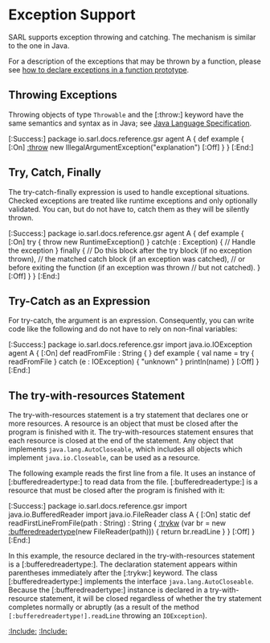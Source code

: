 # Exception Support

SARL supports exception throwing and catching. The mechanism is similar to the one in Java.

For a description of the exceptions that may be thrown by a function,
please see [how to declare exceptions in a function prototype](./FuncDecls.md#declare-exceptions-in-the-function-prototype).


## Throwing Exceptions

Throwing objects of type `Throwable` and the [:throw:] keyword have the same semantics and syntax as in Java; see
[Java Language Specification](http://docs.oracle.com/javase/specs/jls/se7/html/jls-14.html#jls-14.18). 

[:Success:]
	package io.sarl.docs.reference.gsr
	agent A {
		def example {
			[:On]
			[:throw](throw) new IllegalArgumentException("explanation")
			[:Off]
		}
	}
[:End:]


## Try, Catch, Finally

The try-catch-finally expression is used to handle exceptional situations. 
Checked exceptions are treated like runtime exceptions and only optionally 
validated. You can, but do not have to, catch them as they will be silently thrown. 

[:Success:]
	package io.sarl.docs.reference.gsr
	agent A {
		def example {
			[:On]
			try {
				throw new RuntimeException()
			} catch(e : Exception) {
				// Handle the exception
			} finally {
				// Do this block after the try block (if no exception thrown), 
				// the matched catch block (if an exception was catched),
				// or before exiting the function (if an exception was thrown
				// but not catched).
			}
			[:Off]
		}
	}
[:End:]


## Try-Catch as an Expression

For try-catch, the argument is an expression. Consequently, you can
write code like the following and do not have to rely on
non-final variables: 

[:Success:]
	package io.sarl.docs.reference.gsr
	import java.io.IOException
	agent A {
		[:On]
			def readFromFile : String { } 
			def example {
				val name =	try {
								readFromFile
							} catch (e : IOException) {
								"unknown"
							}
				println(name)
			}
		[:Off]
	}
[:End:]


## The try-with-resources Statement

The try-with-resources statement is a try statement that declares one or more resources. A resource
is an object that must be closed after the program is finished with it. The try-with-resources
statement ensures that each resource is closed at the end of the statement. Any object that
implements `java.lang.AutoCloseable`, which includes all objects which implement `java.io.Closeable`,
can be used as a resource.

The following example reads the first line from a file. It uses an instance of [:bufferedreadertype:]
to read data from the file. [:bufferedreadertype:] is a resource that must be closed after the
program is finished with it:

[:Success:]
	package io.sarl.docs.reference.gsr
	import java.io.BufferedReader
	import java.io.FileReader
	class A {
		[:On]
		static def readFirstLineFromFile(path : String) : String {
			[:trykw](try) (var br = new [:bufferedreadertype](BufferedReader)(new FileReader(path))) {
				return br.readLine
			}
		}
		[:Off]
	}
[:End:]



In this example, the resource declared in the try-with-resources statement is a [:bufferedreadertype:].
The declaration statement appears within parentheses immediately after the [:trykw:] keyword.
The class [:bufferedreadertype:] implements the interface `java.lang.AutoCloseable`.
Because the [:bufferedreadertype:] instance is declared in a try-with-resource statement, it will be
closed regardless of whether the try statement completes normally or abruptly (as a result of the method
`[:bufferedreadertype!].readLine` throwing an `IOException`).


[:Include:](../../includes/oopref.inc)
[:Include:](../../includes/legal.inc)
